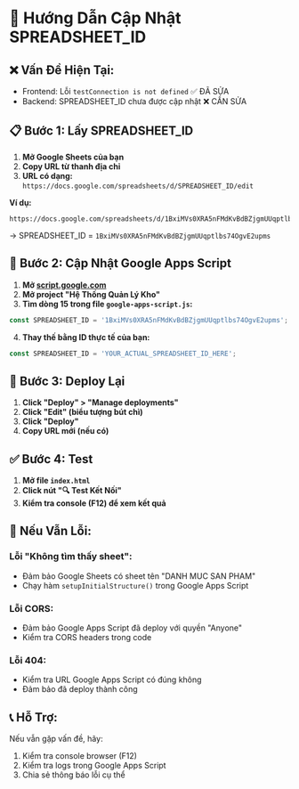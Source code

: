 # 🔧 Hướng Dẫn Cập Nhật SPREADSHEET_ID

## ❌ Vấn Đề Hiện Tại:
- Frontend: Lỗi `testConnection is not defined` ✅ ĐÃ SỬA
- Backend: SPREADSHEET_ID chưa được cập nhật ❌ CẦN SỬA

## 📋 Bước 1: Lấy SPREADSHEET_ID

1. **Mở Google Sheets của bạn**
2. **Copy URL từ thanh địa chỉ**
3. **URL có dạng:** `https://docs.google.com/spreadsheets/d/SPREADSHEET_ID/edit`

**Ví dụ:**
```
https://docs.google.com/spreadsheets/d/1BxiMVs0XRA5nFMdKvBdBZjgmUUqptlbs74OgvE2upms/edit
```
→ SPREADSHEET_ID = `1BxiMVs0XRA5nFMdKvBdBZjgmUUqptlbs74OgvE2upms`

## 🔧 Bước 2: Cập Nhật Google Apps Script

1. **Mở [script.google.com](https://script.google.com)**
2. **Mở project "Hệ Thống Quản Lý Kho"**
3. **Tìm dòng 15 trong file `google-apps-script.js`:**
```javascript
const SPREADSHEET_ID = '1BxiMVs0XRA5nFMdKvBdBZjgmUUqptlbs74OgvE2upms'; // THAY ĐỔI THÀNH ID THỰC TẾ CỦA BẠN
```
4. **Thay thế bằng ID thực tế của bạn:**
```javascript
const SPREADSHEET_ID = 'YOUR_ACTUAL_SPREADSHEET_ID_HERE';
```

## 🚀 Bước 3: Deploy Lại

1. **Click "Deploy" > "Manage deployments"**
2. **Click "Edit" (biểu tượng bút chì)**
3. **Click "Deploy"**
4. **Copy URL mới (nếu có)**

## ✅ Bước 4: Test

1. **Mở file `index.html`**
2. **Click nút "🔍 Test Kết Nối"**
3. **Kiểm tra console (F12) để xem kết quả**

## 🐛 Nếu Vẫn Lỗi:

### Lỗi "Không tìm thấy sheet":
- Đảm bảo Google Sheets có sheet tên "DANH MUC SAN PHAM"
- Chạy hàm `setupInitialStructure()` trong Google Apps Script

### Lỗi CORS:
- Đảm bảo Google Apps Script đã deploy với quyền "Anyone"
- Kiểm tra CORS headers trong code

### Lỗi 404:
- Kiểm tra URL Google Apps Script có đúng không
- Đảm bảo đã deploy thành công

## 📞 Hỗ Trợ:

Nếu vẫn gặp vấn đề, hãy:
1. Kiểm tra console browser (F12)
2. Kiểm tra logs trong Google Apps Script
3. Chia sẻ thông báo lỗi cụ thể 